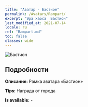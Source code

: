 ```yaml
---
title: "Аватар - Бастион"
permalink: /Avatars/Rampart/
excerpt: "Эра хаоса  Бастион"
last_modified_at: 2021-07-14
locale: ru
ref: "Rampart.md"
toc: false
classes: wide
---
```

 ![Бастион](/images/a/avatarFrame_12.png)

## Подробности

 **Описание:** Рамка аватара «Бастион» 

 **Tips:** Награда от города 

 **Is available:**  - 

